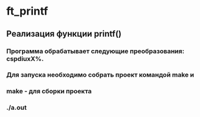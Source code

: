 # ft_printf
## Реализация функции printf()
### Программа обрабатывает следующие преобразования: cspdiuxX%.

### Для запуска необходимо собрать проект командой make и 
### make - для сборки проекта
### ./a.out


